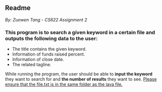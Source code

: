 ## Readme

*By: Zuowen Tang - CS622 Assignment 2*

### This program is to search a given keyword in a certain file and outputs the following data to the user:

- The title contains the given keyword.
- Information of funds raised percent.
- Information of close date.
- The related tagline.

While running the program, the user should be able to **input the keyword** they want to search for and **the number of results** they want to see. <u>Please ensure that the file.txt is in the same folder as the java file.</u> 